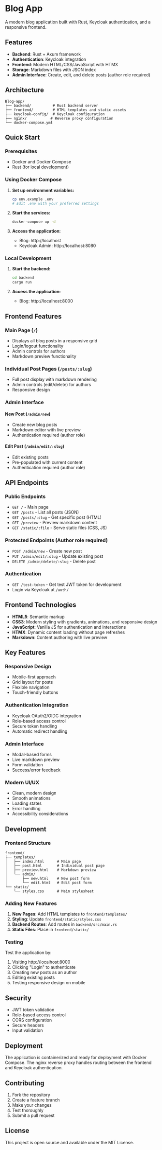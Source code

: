 # Blog App

A modern blog application built with Rust, Keycloak authentication, and a responsive frontend.

## Features

- **Backend**: Rust + Axum framework
- **Authentication**: Keycloak integration
- **Frontend**: Modern HTML/CSS/JavaScript with HTMX
- **Storage**: Markdown files with JSON index
- **Admin Interface**: Create, edit, and delete posts (author role required)

## Architecture

```
Blog-app/
├── backend/          # Rust backend server
├── frontend/         # HTML templates and static assets
├── keycloak-config/  # Keycloak configuration
├── nginx/           # Reverse proxy configuration
└── docker-compose.yml
```

## Quick Start

### Prerequisites

- Docker and Docker Compose
- Rust (for local development)

### Using Docker Compose

1. **Set up environment variables:**
   ```bash
   cp env.example .env
   # Edit .env with your preferred settings
   ```

2. **Start the services:**
   ```bash
   docker-compose up -d
   ```

3. **Access the application:**
   - Blog: http://localhost
   - Keycloak Admin: http://localhost:8080

### Local Development

1. **Start the backend:**
   ```bash
   cd backend
   cargo run
   ```

2. **Access the application:**
   - Blog: http://localhost:8000

## Frontend Features

### Main Page (`/`)
- Displays all blog posts in a responsive grid
- Login/logout functionality
- Admin controls for authors
- Markdown preview functionality

### Individual Post Pages (`/posts/:slug`)
- Full post display with markdown rendering
- Admin controls (edit/delete) for authors
- Responsive design

### Admin Interface

#### New Post (`/admin/new`)
- Create new blog posts
- Markdown editor with live preview
- Authentication required (author role)

#### Edit Post (`/admin/edit/:slug`)
- Edit existing posts
- Pre-populated with current content
- Authentication required (author role)

## API Endpoints

### Public Endpoints
- `GET /` - Main page
- `GET /posts` - List all posts (JSON)
- `GET /posts/:slug` - Get specific post (HTML)
- `GET /preview` - Preview markdown content
- `GET /static/:file` - Serve static files (CSS, JS)

### Protected Endpoints (Author role required)
- `POST /admin/new` - Create new post
- `PUT /admin/edit/:slug` - Update existing post
- `DELETE /admin/delete/:slug` - Delete post

### Authentication
- `GET /test-token` - Get test JWT token for development
- Login via Keycloak at `/auth/`

## Frontend Technologies

- **HTML5**: Semantic markup
- **CSS3**: Modern styling with gradients, animations, and responsive design
- **JavaScript**: Vanilla JS for authentication and interactions
- **HTMX**: Dynamic content loading without page refreshes
- **Markdown**: Content authoring with live preview

## Key Features

### Responsive Design
- Mobile-first approach
- Grid layout for posts
- Flexible navigation
- Touch-friendly buttons

### Authentication Integration
- Keycloak OAuth2/OIDC integration
- Role-based access control
- Secure token handling
- Automatic redirect handling

### Admin Interface
- Modal-based forms
- Live markdown preview
- Form validation
- Success/error feedback

### Modern UI/UX
- Clean, modern design
- Smooth animations
- Loading states
- Error handling
- Accessibility considerations

## Development

### Frontend Structure
```
frontend/
├── templates/
│   ├── index.html      # Main page
│   ├── post.html       # Individual post page
│   ├── preview.html    # Markdown preview
│   └── admin/
│       ├── new.html    # New post form
│       └── edit.html   # Edit post form
└── static/
    └── styles.css      # Main stylesheet
```

### Adding New Features

1. **New Pages**: Add HTML templates to `frontend/templates/`
2. **Styling**: Update `frontend/static/styles.css`
3. **Backend Routes**: Add routes in `backend/src/main.rs`
4. **Static Files**: Place in `frontend/static/`

### Testing

Test the application by:
1. Visiting http://localhost:8000
2. Clicking "Login" to authenticate
3. Creating new posts as an author
4. Editing existing posts
5. Testing responsive design on mobile

## Security

- JWT token validation
- Role-based access control
- CORS configuration
- Secure headers
- Input validation

## Deployment

The application is containerized and ready for deployment with Docker Compose. The nginx reverse proxy handles routing between the frontend and Keycloak authentication.

## Contributing

1. Fork the repository
2. Create a feature branch
3. Make your changes
4. Test thoroughly
5. Submit a pull request

## License

This project is open source and available under the MIT License.
